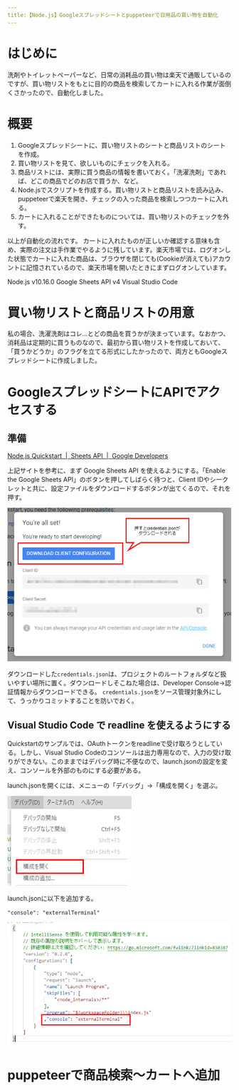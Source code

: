 ```yaml
---
title:【Node.js】Googleスプレッドシートとpuppeteerで日用品の買い物を自動化
---
```

# はじめに
洗剤やトイレットペーパーなど、日常の消耗品の買い物は楽天で通販しているのですが、買い物リストをもとに目的の商品を検索してカートに入れる作業が面倒くさかったので、自動化しました。

# 概要

1. Googleスプレッドシートに、買い物リストのシートと商品リストのシートを作成。
1. 買い物リストを見て、欲しいものにチェックを入れる。
2. 商品リストには、実際に買う商品の情報を書いておく。「洗濯洗剤」であれば、どこの商品でどのお店で買うか、など。
3. Node.jsでスクリプトを作成する。買い物リストと商品リストを読み込み、puppeteerで楽天を開き、チェックの入った商品を検索しつつカートに入れる。
4. カートに入れることができたものについては、買い物リストのチェックを外す。

以上が自動化の流れです。
カートに入れたものが正しいか確認する意味も含め、実際の注文は手作業でやるように残しています。楽天市場では、ログオンした状態でカートに入れた商品は、ブラウザを閉じても(Cookieが消えても)アカウントに記憶されているので、楽天市場を開いたときにまずログオンしています。

Node.js v10.16.0
Google Sheets API v4
Visual Studio Code

# 買い物リストと商品リストの用意

私の場合、洗濯洗剤はコレ…とどの商品を買うかが決まっています。なおかつ、消耗品は定期的に買うものなので、最初から買い物リストを作成しておいて、「買うかどうか」のフラグを立てる形式にしたかったので、両方ともGoogleスプレッドシートに作成しました。


# GoogleスプレッドシートにAPIでアクセスする

## 準備

[Node.js Quickstart  |  Sheets API  |  Google Developers](https://developers.google.com/sheets/api/quickstart/nodejs)

上記サイトを参考に、まず Google Sheets API を使えるようにする。「Enable the Google Sheets API」のボタンを押してしばらく待つと、Client IDやシークレットと共に、設定ファイルをダウンロードするボタンが出てくるので、それを押す。

![](img/01.png)

ダウンロードした`credentials.json`は、プロジェクトのルートフォルダなど扱いやすい場所に置く。ダウンロードしそこねた場合は、Developer Console→認証情報からダウンロードできる。
`credentials.json`をソース管理対象外にして、うっかりコミットすることを防いでおく。

## Visual Studio Code で readline を使えるようにする
Quickstartのサンプルでは、OAuthトークンをreadlineで受け取ろうとしている。しかし、Visual Studio Codeのコンソールは出力専用なので、入力の受け取りができない。このままではデバッグ時に不便なので、launch.jsonの設定を変え、コンソールを外部のものにする必要がある。

launch.jsonを開くには、メニューの「デバッグ」→「構成を開く」を選ぶ。

![](img/02.png)

launch.jsonに以下を追加する。

```
"console": "externalTerminal"
```

![](img/03.png)


# puppeteerで商品検索～カートへ追加
